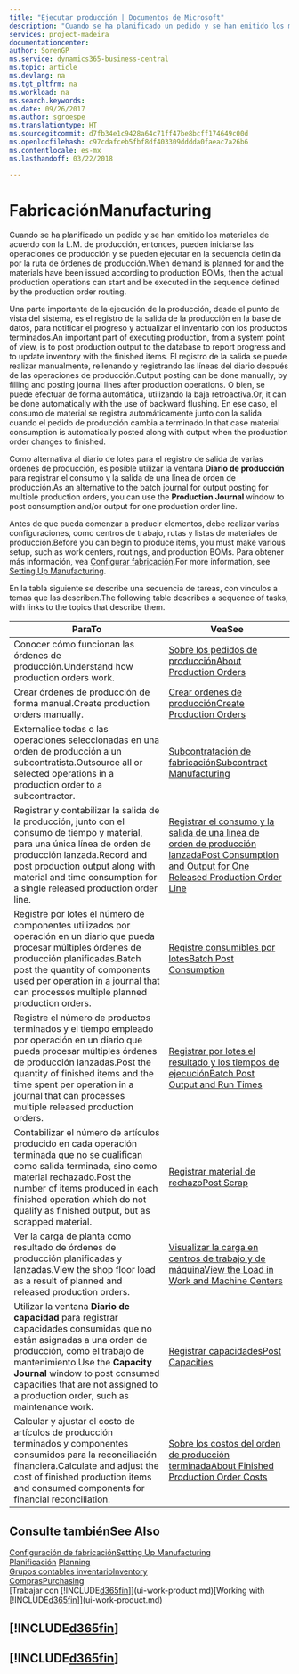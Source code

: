 ```yaml
---
title: "Ejecutar producción | Documentos de Microsoft"
description: "Cuando se ha planificado un pedido y se han emitido los materiales de acuerdo con la L.M. de producción, entonces, pueden iniciarse las operaciones de producción y se pueden ejecutar en la secuencia definida por la ruta de órdenes de producción."
services: project-madeira
documentationcenter: 
author: SorenGP
ms.service: dynamics365-business-central
ms.topic: article
ms.devlang: na
ms.tgt_pltfrm: na
ms.workload: na
ms.search.keywords: 
ms.date: 09/26/2017
ms.author: sgroespe
ms.translationtype: HT
ms.sourcegitcommit: d7fb34e1c9428a64c71ff47be8bcff174649c00d
ms.openlocfilehash: c97cdafceb5fbf8df403309dddda0faeac7a26b6
ms.contentlocale: es-mx
ms.lasthandoff: 03/22/2018

---
```

# <a name="manufacturing"></a><span data-ttu-id="d7d4b-103">Fabricación</span><span class="sxs-lookup"><span data-stu-id="d7d4b-103">Manufacturing</span></span>
<span data-ttu-id="d7d4b-104">Cuando se ha planificado un pedido y se han emitido los materiales de acuerdo con la L.M. de producción, entonces, pueden iniciarse las operaciones de producción y se pueden ejecutar en la secuencia definida por la ruta de órdenes de producción.</span><span class="sxs-lookup"><span data-stu-id="d7d4b-104">When demand is planned for and the materials have been issued according to production BOMs, then the actual production operations can start and be executed in the sequence defined by the production order routing.</span></span>  

<span data-ttu-id="d7d4b-105">Una parte importante de la ejecución de la producción, desde el punto de vista del sistema, es el registro de la salida de la producción en la base de datos, para notificar el progreso y actualizar el inventario con los productos terminados.</span><span class="sxs-lookup"><span data-stu-id="d7d4b-105">An important part of executing production, from a system point of view, is to post production output to the database to report progress and to update inventory with the finished items.</span></span> <span data-ttu-id="d7d4b-106">El registro de la salida se puede realizar manualmente, rellenando y registrando las líneas del diario después de las operaciones de producción.</span><span class="sxs-lookup"><span data-stu-id="d7d4b-106">Output posting can be done manually, by filling and posting journal lines after production operations.</span></span> <span data-ttu-id="d7d4b-107">O bien, se puede efectuar de forma automática, utilizando la baja retroactiva.</span><span class="sxs-lookup"><span data-stu-id="d7d4b-107">Or, it can be done automatically with the use of backward flushing.</span></span> <span data-ttu-id="d7d4b-108">En ese caso, el consumo de material se registra automáticamente junto con la salida cuando el pedido de producción cambia a terminado.</span><span class="sxs-lookup"><span data-stu-id="d7d4b-108">In that case material consumption is automatically posted along with output when the production order changes to finished.</span></span>  

<span data-ttu-id="d7d4b-109">Como alternativa al diario de lotes para el registro de salida de varias órdenes de producción, es posible utilizar la ventana **Diario de producción** para registrar el consumo y la salida de una línea de orden de producción.</span><span class="sxs-lookup"><span data-stu-id="d7d4b-109">As an alternative to the batch journal for output posting for multiple production orders, you can use the **Production Journal** window to post consumption and/or output for one production order line.</span></span>

<span data-ttu-id="d7d4b-110">Antes de que pueda comenzar a producir elementos, debe realizar varias configuraciones, como centros de trabajo, rutas y listas de materiales de producción.</span><span class="sxs-lookup"><span data-stu-id="d7d4b-110">Before you can begin to produce items, you must make various setup, such as work centers, routings, and production BOMs.</span></span> <span data-ttu-id="d7d4b-111">Para obtener más información, vea [Configurar fabricación](production-configure-production-processes.md).</span><span class="sxs-lookup"><span data-stu-id="d7d4b-111">For more information, see [Setting Up Manufacturing](production-configure-production-processes.md).</span></span>

<span data-ttu-id="d7d4b-112">En la tabla siguiente se describe una secuencia de tareas, con vínculos a temas que las describen.</span><span class="sxs-lookup"><span data-stu-id="d7d4b-112">The following table describes a sequence of tasks, with links to the topics that describe them.</span></span>   

|<span data-ttu-id="d7d4b-113">**Para**</span><span class="sxs-lookup"><span data-stu-id="d7d4b-113">**To**</span></span>|<span data-ttu-id="d7d4b-114">**Vea**</span><span class="sxs-lookup"><span data-stu-id="d7d4b-114">**See**</span></span>|  
|------------|-------------|  
|<span data-ttu-id="d7d4b-115">Conocer cómo funcionan las órdenes de producción.</span><span class="sxs-lookup"><span data-stu-id="d7d4b-115">Understand how production orders work.</span></span>|[<span data-ttu-id="d7d4b-116">Sobre los pedidos de producción</span><span class="sxs-lookup"><span data-stu-id="d7d4b-116">About Production Orders</span></span>](production-about-production-orders.md)|
|<span data-ttu-id="d7d4b-117">Crear órdenes de producción de forma manual.</span><span class="sxs-lookup"><span data-stu-id="d7d4b-117">Create production orders manually.</span></span>|[<span data-ttu-id="d7d4b-118">Crear ordenes de producción</span><span class="sxs-lookup"><span data-stu-id="d7d4b-118">Create Production Orders</span></span>](production-how-to-create-production-orders.md)|
|<span data-ttu-id="d7d4b-119">Externalice todas o las operaciones seleccionadas en una orden de producción a un subcontratista.</span><span class="sxs-lookup"><span data-stu-id="d7d4b-119">Outsource all or selected operations in a production order to a subcontractor.</span></span>|[<span data-ttu-id="d7d4b-120">Subcontratación de fabricación</span><span class="sxs-lookup"><span data-stu-id="d7d4b-120">Subcontract Manufacturing</span></span>](production-how-to-subcontract-manufacturing.md)|
|<span data-ttu-id="d7d4b-121">Registrar y contabilizar la salida de la producción, junto con el consumo de tiempo y material, para una única línea de orden de producción lanzada.</span><span class="sxs-lookup"><span data-stu-id="d7d4b-121">Record and post production output along with material and time consumption for a single released production order line.</span></span>|[<span data-ttu-id="d7d4b-122">Registrar el consumo y la salida de una línea de orden de producción lanzada</span><span class="sxs-lookup"><span data-stu-id="d7d4b-122">Post Consumption and Output for One Released Production Order Line</span></span>](production-how-to-register-consumption-and-output.md)|  
|<span data-ttu-id="d7d4b-123">Registre por lotes el número de componentes utilizados por operación en un diario que pueda procesar múltiples órdenes de producción planificadas.</span><span class="sxs-lookup"><span data-stu-id="d7d4b-123">Batch post the quantity of components used per operation in a journal that can processes multiple planned production orders.</span></span>|[<span data-ttu-id="d7d4b-124">Registre consumibles por lotes</span><span class="sxs-lookup"><span data-stu-id="d7d4b-124">Batch Post Consumption</span></span>](production-how-to-post-consumption.md)|
|<span data-ttu-id="d7d4b-125">Registre el número de productos terminados y el tiempo empleado por operación en un diario que pueda procesar múltiples órdenes de producción lanzadas.</span><span class="sxs-lookup"><span data-stu-id="d7d4b-125">Post the quantity of finished items and the time spent per operation in a journal that can processes multiple released production orders.</span></span>|[<span data-ttu-id="d7d4b-126">Registrar por lotes el resultado y los tiempos de ejecución</span><span class="sxs-lookup"><span data-stu-id="d7d4b-126">Batch Post Output and Run Times</span></span>](production-how-to-post-output-quantity.md)|  
|<span data-ttu-id="d7d4b-127">Contabilizar el número de artículos producido en cada operación terminada que no se cualifican como salida terminada, sino como material rechazado.</span><span class="sxs-lookup"><span data-stu-id="d7d4b-127">Post the number of items produced in each finished operation which do not qualify as finished output, but as scrapped material.</span></span>|[<span data-ttu-id="d7d4b-128">Registrar material de rechazo</span><span class="sxs-lookup"><span data-stu-id="d7d4b-128">Post Scrap</span></span>](production-how-to-post-scrap.md)|
|<span data-ttu-id="d7d4b-129">Ver la carga de planta como resultado de órdenes de producción planificadas y lanzadas.</span><span class="sxs-lookup"><span data-stu-id="d7d4b-129">View the shop floor load as a result of planned and released production orders.</span></span>|[<span data-ttu-id="d7d4b-130">Visualizar la carga en centros de trabajo y de máquina</span><span class="sxs-lookup"><span data-stu-id="d7d4b-130">View the Load in Work and Machine Centers</span></span>](production-how-to-view-the-load-on-work-centers.md)|      
|<span data-ttu-id="d7d4b-131">Utilizar la ventana **Diario de capacidad** para registrar capacidades consumidas que no están asignadas a una orden de producción, como el trabajo de mantenimiento.</span><span class="sxs-lookup"><span data-stu-id="d7d4b-131">Use the **Capacity Journal** window to post consumed capacities that are not assigned to a production order, such as maintenance work.</span></span>|[<span data-ttu-id="d7d4b-132">Registrar capacidades</span><span class="sxs-lookup"><span data-stu-id="d7d4b-132">Post Capacities</span></span>](production-how-to-post-capacities.md)|  
|<span data-ttu-id="d7d4b-133">Calcular y ajustar el costo de artículos de producción terminados y componentes consumidos para la reconciliación financiera.</span><span class="sxs-lookup"><span data-stu-id="d7d4b-133">Calculate and adjust the cost of finished production items and consumed components for financial reconciliation.</span></span>|[<span data-ttu-id="d7d4b-134">Sobre los costos del orden de producción terminada</span><span class="sxs-lookup"><span data-stu-id="d7d4b-134">About Finished Production Order Costs</span></span>](finance-about-finished-production-order-costs.md)|  

## <a name="see-also"></a><span data-ttu-id="d7d4b-135">Consulte también</span><span class="sxs-lookup"><span data-stu-id="d7d4b-135">See Also</span></span>  
[<span data-ttu-id="d7d4b-136">Configuración de fabricación</span><span class="sxs-lookup"><span data-stu-id="d7d4b-136">Setting Up Manufacturing</span></span>](production-configure-production-processes.md)  
<span data-ttu-id="d7d4b-137">[Planificación](production-planning.md)    </span><span class="sxs-lookup"><span data-stu-id="d7d4b-137">[Planning](production-planning.md)    </span></span>  
[<span data-ttu-id="d7d4b-138">Grupos contables inventario</span><span class="sxs-lookup"><span data-stu-id="d7d4b-138">Inventory</span></span>](inventory-manage-inventory.md)  
[<span data-ttu-id="d7d4b-139">Compras</span><span class="sxs-lookup"><span data-stu-id="d7d4b-139">Purchasing</span></span>](purchasing-manage-purchasing.md)  
<span data-ttu-id="d7d4b-140">[Trabajar con [!INCLUDE[d365fin](includes/d365fin_md.md)]](ui-work-product.md)</span><span class="sxs-lookup"><span data-stu-id="d7d4b-140">[Working with [!INCLUDE[d365fin](includes/d365fin_md.md)]](ui-work-product.md)</span></span>

## [!INCLUDE[d365fin](includes/free_trial_md.md)]  
## [!INCLUDE[d365fin](includes/training_link_md.md)]


